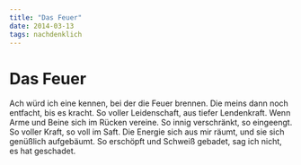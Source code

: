 ```yaml
---
title: "Das Feuer"
date: 2014-03-13
tags: nachdenklich
---
```

# Das Feuer

Ach würd ich eine kennen,
bei der die Feuer brennen.
Die meins dann noch entfacht,
bis es kracht.
So voller Leidenschaft,
aus tiefer Lendenkraft.
Wenn Arme und Beine
sich im Rücken vereine.
So innig verschränkt,
so eingeengt.
So voller Kraft,
so voll im Saft.
Die Energie sich aus mir räumt,
und sie sich genüßlich aufgebäumt.
So erschöpft und Schweiß gebadet,
sag ich nicht, es hat geschadet.
